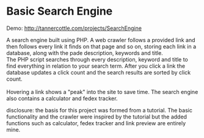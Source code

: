 # Basic Search Engine

Demo: http://tannercottle.com/projects/SearchEngine

A search engine built using PHP. A web crawler follows a provided link and then follows every link it finds on that 
page and so on, storing each link in a database, along with the pade description, keywords and title.<br>
The PHP script searches through every description, keyword and title to find everything in relation to your search term. After you click a link 
the database updates a click count and the search results are sorted by click count. <br><br>
Hovering a link shows a "peak" into the site to save time.
The search engine also contains a calculator and fedex tracker.

disclosure: the basis for this project was formed from a tutorial. The basic functionality and the crawler were inspired by the tutorial but the added functions such as calculator, fedex tracker and link preview are entirely mine.

